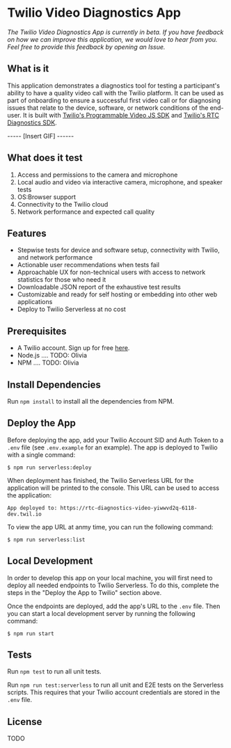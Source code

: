 # Twilio Video Diagnostics App
*The Twilio Video Diagnostics App is currently in beta. If you have feedback on how we can improve this application, we would love to hear from you. Feel free to provide this feedback by opening an Issue.*

## What is it
This application demonstrates a diagnostics tool for testing a participant's ability to have a quality video call with the Twilio platform. It can be used as part of onboarding to ensure a successful first video call or for diagnosing issues that relate to the device, software, or network conditions of the end-user. It is built with [Twilio's Programmable Video JS SDK](https://github.com/twilio/rtc-diagnostics) and [Twilio's RTC Diagnostics SDK](https://github.com/twilio/rtc-diagnostics). 

----- [Insert GIF] ------

## What does it test

1. Access and permissions to the camera and microphone 
2. Local audio and video via interactive camera, microphone, and speaker tests 
3. OS:Browser support
4. Connectivity to the Twilio cloud
5. Network performance and expected call quality

## Features 
- Stepwise tests for device and software setup, connectivity with Twilio, and network performance 
- Actionable user recommendations when tests fail
- Approachable UX for non-technical users with access to network statistics for those who need it
- Downloadable JSON report of the exhaustive test results
- Customizable and ready for self hosting or embedding into other web applications
- Deploy to Twilio Serverless at no cost  


## Prerequisites

- A Twilio account. Sign up for free [here](https://www.twilio.com/try-twilio). 
- Node.js .... TODO: Olivia
- NPM .... TODO: Olivia

## Install Dependencies
Run `npm install` to install all the dependencies from NPM. 

## Deploy the App
Before deploying the app, add your Twilio Account SID and Auth Token to a `.env` file (see `.env.example` for an example). The app is deployed to Twilio with a single command:
 
	$ npm run serverless:deploy

When deployment has finished, the Twilio Serverless URL for the application will be printed to the console. This URL can be used to access the application: 

	App deployed to: https://rtc-diagnostics-video-yiwwvd2q-6118-dev.twil.io

To view the app URL at anmy time, you can run the following command: 

	$ npm run serverless:list

## Local Development
In order to develop this app on your local machine, you will first need to deploy all needed endpoints to Twilio Serverless. To do this, complete the steps in the "Deploy the App to Twilio" section above.

Once the endpoints are deployed, add the app's URL to the `.env` file. Then you can start a local development server by running the following command:

	$ npm run start

## Tests
Run `npm test` to run all unit tests.

Run `npm run test:serverless` to run all unit and E2E tests on the Serverless scripts. This requires that your Twilio account credentials are stored in the `.env` file.

## License
TODO